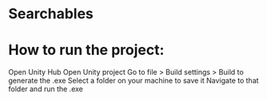 # Searchables

# How to run the project:
Open Unity Hub
Open Unity project
Go to file > Build settings > Build to generate the .exe
Select a folder on your machine to save it
Navigate to that folder and run the .exe
